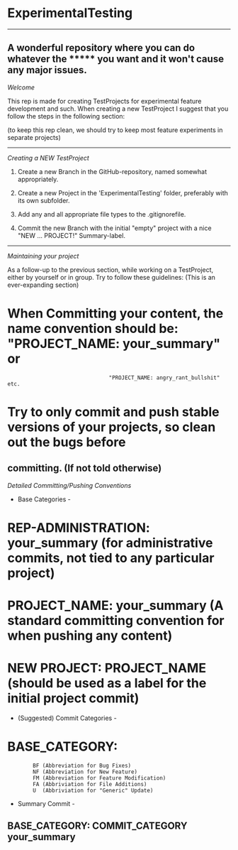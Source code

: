 # ExperimentalTesting
--------------------------------------------------------------------------------------------------------
A wonderful repository where you can do whatever the ***** you want and it won't cause any major issues. 
--------------------------------------------------------------------------------------------------------
*Welcome*

This rep is made for creating TestProjects for experimental feature development and such. When creating
a new TestProject I suggest that you follow the steps in the following section: 

(to keep this rep clean, we should try to keep most feature experiments in separate projects)

--------------------------------------------------------------------------------------------------------
*Creating a NEW TestProject*

1. Create a new Branch in the GitHub-repository, named somewhat appropriately.  

2. Create a new Project in the 'ExperimentalTesting' folder, preferably with its own subfolder.

3. Add any and all appropriate file types to the .gitignorefile. 

4. Commit the new Branch with the initial "empty" project with a nice "NEW ... PROJECT!" Summary-label.

--------------------------------------------------------------------------------------------------------
*Maintaining your project* 

As a follow-up to the previous section, while working on a TestProject, either by yourself or in group.
Try to follow these guidelines: (This is an ever-expanding section)
 
# When Committing your content, the name convention should be: 	"PROJECT_NAME: your_summary" or
						  	        "PROJECT_NAME: angry_rant_bullshit" etc.

# Try to only commit and push stable versions of your projects, so clean out the bugs before
  committing. (If not told otherwise)
--------------------------------------------------------------------------------------------------------
*Detailed Committing/Pushing Conventions*

- Base Categories -

# REP-ADMINISTRATION: your_summary (for administrative commits, not tied to any particular project)

# PROJECT_NAME: your_summary (A standard committing convention for when pushing any content)

# NEW PROJECT: PROJECT_NAME (should be used as a label for the initial project commit)

- (Suggested) Commit Categories - 

# BASE_CATEGORY: 	
			BF (Abbreviation for Bug Fixes)
			NF (Abbreviation for New Feature)
			FM (Abbreviation for Feature Modification)
			FA (Abbriviation for File Additions)
			U  (Abbriviation for "Generic" Update)

- Summary Commit - 

BASE_CATEGORY: COMMIT_CATEGORY your_summary
--------------------------------------------------------------------------------------------------------


















